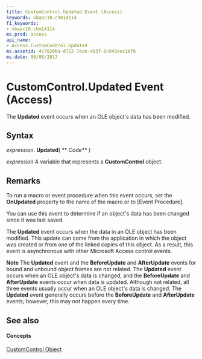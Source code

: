 ```yaml
---
title: CustomControl.Updated Event (Access)
keywords: vbaac10.chm14114
f1_keywords:
- vbaac10.chm14114
ms.prod: access
api_name:
- Access.CustomControl.Updated
ms.assetid: 4c7820ba-d712-7ace-483f-8c943eec16f6
ms.date: 06/08/2017
---
```



# CustomControl.Updated Event (Access)

The **Updated** event occurs when an OLE object's data has been modified.


## Syntax

 _expression_. **Updated**( ** _Code_** )

 _expression_ A variable that represents a **CustomControl** object.


## Remarks

To run a macro or event procedure when this event occurs, set the **OnUpdated** property to the name of the macro or to [Event Procedure].

You can use this event to determine if an object's data has been changed since it was last saved.

The **Updated** event occurs when the data in an OLE object has been modified. This update can come from the application in which the object was created or from one of the linked copies of this object. As a result, this event is asynchronous with other Microsoft Access control events.


 **Note**  The **Updated** event and the **BeforeUpdate** and **AfterUpdate** events for bound and unbound object frames are not related. The **Updated** event occurs when an OLE object's data is changed, and the **BeforeUpdate** and **AfterUpdate** events occur when data is updated. Although not related, all three events usually occur when an OLE object's data is changed. The **Updated** event generally occurs before the **BeforeUpdate** and **AfterUpdate** events; however, this may not happen every time.


## See also


#### Concepts


[CustomControl Object](customcontrol-object-access.md)

